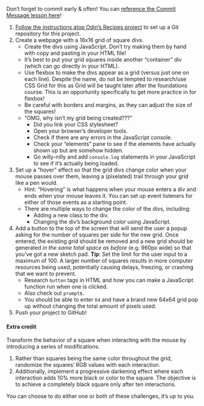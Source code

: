 Don’t forget to commit early & often! You can [reference the Commit Message lesson here](https://www.theodinproject.com/paths/foundations/courses/foundations/lessons/commit-messages)!

1. [Follow the instructions atop Odin’s Recipes project](https://www.theodinproject.com/paths/foundations/courses/foundations/lessons/recipes#setting-up-your-projects-github-repository) to set up a Git repository for this project.
2. Create a webpage with a 16x16 grid of square divs.
    - Create the divs using JavaScript. Don’t try making them by hand with copy and pasting in your HTML file!
    - It’s best to put your grid squares inside another “container” div (which can go directly in your HTML).
    - Use flexbox to make the divs appear as a grid (versus just one on each line). Despite the name, do not be tempted to research/use CSS Grid for this as Grid will be taught later after the foundations course. This is an opportunity specifically to get more practice in for flexbox!
    - Be careful with borders and margins, as they can adjust the size of the squares!
    - “OMG, why isn’t my grid being created???”
        - Did you link your CSS stylesheet?
        - Open your browser’s developer tools.
        - Check if there are any errors in the JavaScript console.
        - Check your “elements” pane to see if the elements have actually shown up but are somehow hidden.
        - Go willy-nilly and add `console.log` statements in your JavaScript to see if it’s actually being loaded.
3. Set up a “hover” effect so that the grid divs change color when your mouse passes over them, leaving a (pixelated) trail through your grid like a pen would.
    - Hint: “Hovering” is what happens when your mouse enters a div and ends when your mouse leaves it. You can set up event listeners for either of those events as a starting point.
    - There are multiple ways to change the color of the divs, including:
        - Adding a new class to the div.
        - Changing the div’s background color using JavaScript.
4. Add a button to the top of the screen that will send the user a popup asking for the number of squares per side for the new grid. Once entered, the existing grid should be removed and a new grid should be generated _in the same total space as before_ (e.g. 960px wide) so that you’ve got a new sketch pad. **Tip**: Set the limit for the user input to a maximum of 100. A larger number of squares results in more computer resources being used, potentially causing delays, freezing, or crashing that we want to prevent.
    - Research `button` tags in HTML and how you can make a JavaScript function run when one is clicked.
    - Also check out `prompt`s.
    - You should be able to enter `64` and have a brand new 64x64 grid pop up without changing the total amount of pixels used.
5. Push your project to GitHub!

#### Extra credit

Transform the behavior of a square when interacting with the mouse by introducing a series of modifications.

1. Rather than squares being the same color throughout the grid, randomize the squares’ RGB values with each interaction.
2. Additionally, implement a progressive darkening effect where each interaction adds 10% more black or color to the square. The objective is to achieve a completely black square only after ten interactions.

You can choose to do either one or both of these challenges, it’s up to you.